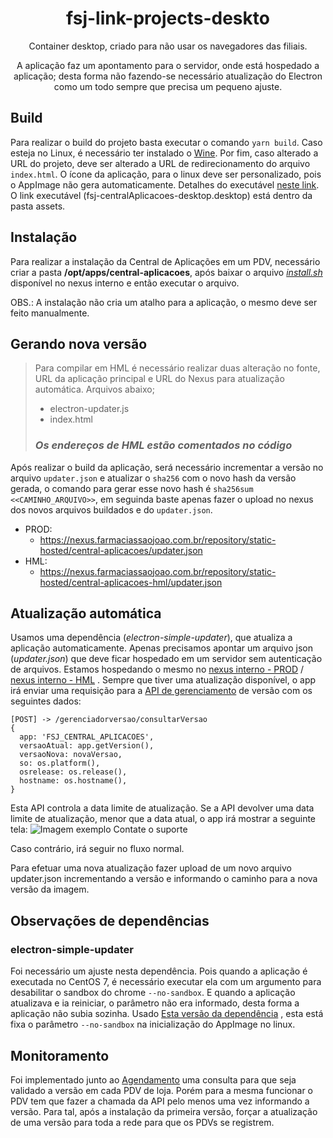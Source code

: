 <div align="center">
  <h1>fsj-link-projects-deskto</h1>
  <p>Container desktop, criado para não usar os navegadores das filiais.</p>
  <p>A aplicação faz um apontamento para o servidor, onde está hospedado a aplicação; desta forma não fazendo-se necessário atualização do Electron como um todo sempre que precisa um pequeno ajuste.</p>
</div>

## Build

Para realizar o build do projeto basta executar o comando `yarn build`. Caso esteja no Linux, é necessário ter instalado o [Wine](https://www.winehq.org/).
Por fim, caso alterado a URL do projeto, deve ser alterado a URL de redirecionamento do arquivo `index.html`.
O ícone da aplicação, para o linux deve ser personalizado, pois o AppImage não gera automaticamente. Detalhes do executável [neste link](https://developer.gnome.org/integration-guide/stable/desktop-files.html.en).
O link executável (fsj-centralAplicacoes-desktop.desktop) está dentro da pasta assets.

## Instalação

Para realizar a instalação da Central de Aplicações em um PDV, necessário criar a pasta **/opt/apps/central-aplicacoes**, após baixar o arquivo _[install.sh](https://nexus.farmaciassaojoao.com.br/repository/static-hosted/central-aplicacoes/install.sh)_ disponível no nexus interno e então executar o arquivo.

OBS.: A instalação não cria um atalho para a aplicação, o mesmo deve ser feito manualmente.

## Gerando nova versão

> Para compilar em HML é necessário realizar duas alteração no fonte, URL da aplicação principal e URL do Nexus para atualização automática. Arquivos abaixo;
> * electron-updater.js
> * index.html
>
> ### **_Os endereços de HML estão comentados no código_**

Após realizar o build da aplicação, será necessário incrementar a versão no arquivo `updater.json` e atualizar o `sha256` com o novo hash da versão gerada, o comando para gerar esse novo hash é `sha256sum <<CAMINHO_ARQUIVO>>`, em seguinda baste apenas fazer o upload no nexus dos novos arquivos buildados e do `updater.json`.

* PROD:
  * https://nexus.farmaciassaojoao.com.br/repository/static-hosted/central-aplicacoes/updater.json
* HML:
  * https://nexus.farmaciassaojoao.com.br/repository/static-hosted/central-aplicacoes-hml/updater.json

## Atualização automática

Usamos uma dependência (_electron-simple-updater_), que atualiza a aplicação automaticamente.
Apenas precisamos apontar um arquivo json (_updater.json_) que deve ficar hospedado em um servidor sem autenticação de arquivos.
Estamos hospedando o mesmo no [nexus interno - PROD](https://nexus.farmaciassaojoao.com.br/repository/static-hosted/central-aplicacoes/updater.json) / [nexus interno - HML](https://nexus.farmaciassaojoao.com.br/repository/static-hosted/central-aplicacoes-hml/updater.json) .
Sempre que tiver uma atualização disponível, o app irá enviar uma requisição para a [API de gerenciamento](https://gerenciadorversaoapi.srv.farmaciassaojoao.com.br) de versão com os seguintes dados:

```
[POST] -> /gerenciadorversao/consultarVersao
{
  app: 'FSJ_CENTRAL_APLICACOES',
  versaoAtual: app.getVersion(),
  versaoNova: novaVersao,
  so: os.platform(),
  osrelease: os.release(),
  hostname: os.hostname(),
}
```

Esta API controla a data limite de atualização.
Se a API devolver uma data limite de atualização, menor que a data atual, o app irá mostrar a seguinte tela:
![Imagem exemplo Contate o suporte](https://gitlab.farmaciassaojoao.com.br/fsj-tele/fsj-tele-desktop/raw/BT-17711/.md/tele-contate-suporte.png)

Caso contrário, irá seguir no fluxo normal.

Para efetuar uma nova atualização fazer upload de um novo arquivo updater.json incrementando a versão e informando o caminho para a nova versão da imagem.

## Observações de dependências

### electron-simple-updater

Foi necessário um ajuste nesta dependência. Pois quando a aplicação é executada no CentOS 7, é necessário executar ela com um argumento para desabilitar o sandbox do chrome `--no-sandbox`. E quando a aplicação atualizava e ia reiniciar, o parâmetro não era informado, desta forma a aplicação não subia sozinha.
Usado [Esta versão da dependência](https://github.com/AdemilsonMarsiglio/electron-simple-updater.git#linux-appimage-nosandbox) , esta está fixa o parâmetro `--no-sandbox` na inicialização do AppImage no linux.

## Monitoramento

Foi implementado junto ao [Agendamento](http://192.168.0.37:9020/versao) uma consulta para que seja validado a versão em cada PDV de loja. Porém para a mesma funcionar o PDV tem que fazer a chamada da API pelo menos uma vez informando a versão. Para tal, após a instalação da primeira versão, forçar a atualização de uma versão para toda a rede para que os PDVs se registrem.
